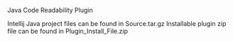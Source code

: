 Java Code Readability Plugin

Intellij Java project files can be found in Source.tar.gz
Installable plugin zip file can be found in Plugin_Install_File.zip
